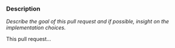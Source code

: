 ### Description

_Describe the goal of this pull request and if possible, insight on the implementation choices._

This pull request...
